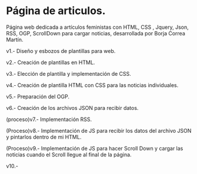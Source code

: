 # Página de articulos.

Página web dedicada a artículos feministas con HTML, CSS , Jquery, Json, RSS, OGP,  ScrollDown para cargar noticias, desarrollada por Borja Correa Martín.

v1.- Diseño y esbozos de plantillas para web.

v2.- Creación de plantillas en HTML.

v3.- Elección de plantilla y implementación de CSS.

v4.- Creación de plantilla HTML con CSS para las noticias individuales.

v5.- Preparación del OGP.

v6.- Creación de los archivos JSON para recibir datos. 

(proceso)v7.- Implementación RSS.

(Proceso)v8.- Implementación de JS para recibir los datos del archivo JSON y pintarlos dentro de mi HTML.

(Proceso)v9.- Implementación de JS para hacer Scroll Down y cargar las noticias cuando el Scroll llegue al final de la página.

v10.-

